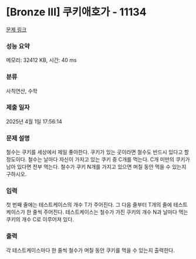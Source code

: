# [Bronze III] 쿠키애호가 - 11134 

[문제 링크](https://www.acmicpc.net/problem/11134) 

### 성능 요약

메모리: 32412 KB, 시간: 40 ms

### 분류

사칙연산, 수학

### 제출 일자

2025년 4월 1일 17:56:14

### 문제 설명

<p>철수는 쿠키를 세상에서 제일 좋아한다. 쿠키가 있는 곳이라면 철수도 반드시 있다고 할 정도이다. 철수는 날마다 자신이 가지고 있는 쿠키 중 C개를 먹는다. C개 미만의 쿠키가 남아 있다면 전부 먹는다. 철수가 쿠키 N개를 가지고 있으면 며칠 동안 먹을 수 있는지 구하시오.</p>

### 입력 

 <p>첫 번째 줄에는 테스트케이스의 개수 T가 주어진다. 그 다음 줄부터 T개의 줄에 테스트케이스가 한 줄씩 주어진다. 테스트케이스는 철수가 가진 쿠키의 개수 N과 날마다 먹는 쿠키의 개수 C로 이루어져 있다.</p>

### 출력 

 <p>각 테스트케이스마다 한 줄씩 철수가 며칠 동안 쿠키를 먹을 수 있는지 출력한다.</p>

